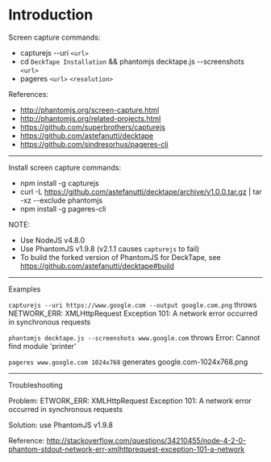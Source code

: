 # Introduction

Screen capture commands:

* capturejs --uri `<url>`
* cd `DeckTape Installation` && phantomjs decktape.js --screenshots `<url>`
* pageres `<url>` `<resolution>`

References:

* http://phantomjs.org/screen-capture.html
* http://phantomjs.org/related-projects.html
* https://github.com/superbrothers/capturejs
* https://github.com/astefanutti/decktape
* https://github.com/sindresorhus/pageres-cli

---

Install screen capture commands:

* npm install -g capturejs
* curl -L https://github.com/astefanutti/decktape/archive/v1.0.0.tar.gz | tar -xz --exclude phantomjs
* npm install -g pageres-cli

NOTE:

* Use NodeJS v4.8.0
* Use PhantomJS v1.9.8 (v2.1.1 causes `capturejs` to fail)
* To build the forked version of PhantomJS for DeckTape, see https://github.com/astefanutti/decktape#build

---

Examples

`capturejs --uri https://www.google.com --output google.com.png` throws NETWORK_ERR: XMLHttpRequest Exception 101: A network error occurred in synchronous requests

`phantomjs decktape.js --screenshots www.google.com` throws Error: Cannot find module 'printer'

`pageres www.google.com 1024x768` generates google.com-1024x768.png

---

Troubleshooting

Problem: ETWORK_ERR: XMLHttpRequest Exception 101: A network error occurred in synchronous requests

Solution: use PhantomJS v1.9.8

Reference: http://stackoverflow.com/questions/34210455/node-4-2-0-phantom-stdout-network-err-xmlhttprequest-exception-101-a-network
